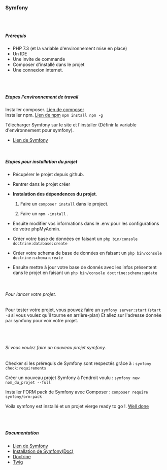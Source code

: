 ### Symfony
<br/>
<br/>

##### Prérequis
* PHP 7.3 (et la variable d'environnement mise en place)
* Un IDE
* Une invite de commande
* Composer d'installé dans le projet
* Une connexion internet.

<br/>
<br/>

##### Etapes l'environnement de travail

Installer composer. [Lien de composer](https://getcomposer.org/) <br/>
Installer npm. [Lien de npm](https://docs.npmjs.com/downloading-and-installing-node-js-and-npm)  `npm install npm -g` <br/>

Télécharger Symfony sur le site et l'installer (Définir la variable d'environnement pour symfony). <br/>
* [Lien de Symfony](https://symfony.com/) <br/>
<br />

##### Etapes pour installation du projet

* Récupérer le projet depuis github. <br/>

* Rentrer dans le projet créer <br/>

* **Instalation des dépendences du projet**.
    1. Faire un `composer install` dans le project. <br/>

    2. Faire un `npm -install` . <br/>

* Ensuite modifier vos informations dans le .env pour les configurations de votre phpMyAdmin. <br/>

* Créer votre base de données en faisant un `php bin/console doctrine:database:create` <br/>

* Créer votre schema de base de données en faisant un `php bin/console doctrine:schema:create` <br/>

* Ensuite mettre à jour votre base de donnés avec les infos présentent dans le projet en faisant un `php bin/console doctrine:schema:update`
<br/>

###### Pour lancer votre projet.
Pour tester votre projet, vous pouvez faire un `symfony server:start` (`start -d` si vous voulez qu'il tourne en arrière-plan)
Et allez sur l'adresse donnée par symfony pour voir votre projet.

<br/>
<br/>


###### Si vous voulez faire un nouveau projet symfony.

Checker si les prérequis de Symfony sont respectés grâce à : `symfony check:requirements` <br/>

Créer un nouveau projet Symfony à l'endroit voulu : `symfony new nom_du_projet --full` <br/>

Installer l'ORM pack de Symfony avec Composer : `composer require symfony/orm-pack` <br/>

Voila symfony est installé et un projet vierge ready to go !. [Well done](https://tenor.com/view/goodjob-clap-nicework-great-gif-7248435)

<br/>
<br/>

##### Documentation
* [Lien de Symfony](https://symfony.com/)
* [Installation de Symfony(Doc)](https://symfony.com/doc/current/setup.html)
* [Doctrine](https://symfony.com/doc/current/doctrine.html)
* [Twig](https://twig.symfony.com/doc/2.x/)



